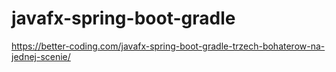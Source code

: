 # javafx-spring-boot-gradle

https://better-coding.com/javafx-spring-boot-gradle-trzech-bohaterow-na-jednej-scenie/